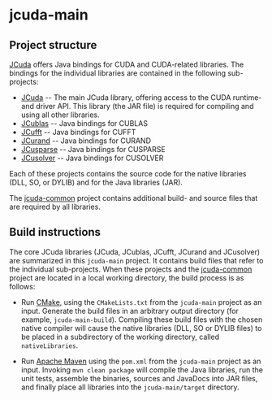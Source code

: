 # jcuda-main


Project structure
-----------------

[JCuda](http://jcuda.org/) offers Java bindings for CUDA and CUDA-related 
libraries. The bindings for the individual libraries are contained in the
following sub-projects:

* [JCuda](https://github.com/jcuda/jcuda) -- The main JCuda library, offering
access to the CUDA runtime- and driver API. This library (the JAR file) is
required for compiling and using all other libraries.
* [JCublas](https://github.com/jcuda/jcublas) -- Java bindings for CUBLAS
* [JCufft](https://github.com/jcuda/jcufft) -- Java bindings for CUFFT
* [JCurand](https://github.com/jcuda/jcurand) -- Java bindings for CURAND
* [JCusparse](https://github.com/jcuda/jcusparse) -- Java bindings for CUSPARSE
* [JCusolver](https://github.com/jcuda/jcusolver) -- Java bindings for CUSOLVER

Each of these projects contains the source code for the native libraries
(DLL, SO, or DYLIB) and for the Java libraries (JAR). 

The [jcuda-common](https://github.com/jcuda/jcuda-common) project contains
additional build- and source files that are required by all libraries.


Build instructions
------------------

The core JCuda libraries (JCuda, JCublas, JCufft, JCurand and JCusolver)
are summarized in this `jcuda-main` project. It contains build files that
refer to the individual sub-projects. When these projects and the
[jcuda-common](https://github.com/jcuda/jcuda-common) project are located 
in a local working directory, the build process is as follows:

* Run [CMake](http://www.cmake.org/), using the `CMakeLists.txt` from
the `jcuda-main` project as an input. Generate the build files in an
arbitrary output directory (for example, `jcuda-main-build`). Compiling
these build files with the chosen native compiler will cause the native
libraries (DLL, SO or DYLIB files) to be placed in a subdirectory of 
the working directory, called `nativeLibraries`.

* Run [Apache Maven](https://maven.apache.org/) using the `pom.xml` from
the `jcuda-main` project as an input. Invoking `mvn clean package` will 
compile the Java libraries, run the unit tests, assemble the binaries,
sources and JavaDocs into JAR files, and finally place all libraries
into the `jcuda-main/target` directory.




